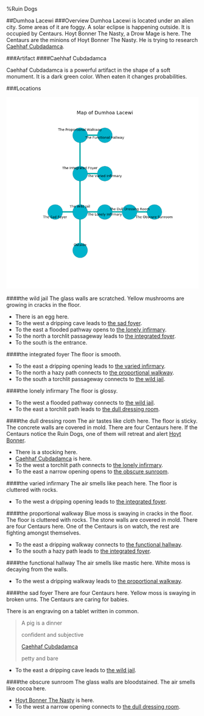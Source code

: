 %Ruin Dogs

##Dumhoa Lacewi
###Overview
Dumhoa Lacewi is located under an alien city. Some areas of it are foggy. A solar eclipse is happening outside. It is occupied by Centaurs. <a name="Hoyt-Bonner-The-Nasty"></a>Hoyt Bonner The Nasty, a Drow Mage is here. The Centaurs are the minions of Hoyt Bonner The Nasty. He  is trying to research [Caehhaf Cubdadamca](#Caehhaf-Cubdadamca). 



###Artifact
####<a name="Caehhaf-Cubdadamca"></a>Caehhaf Cubdadamca


Caehhaf Cubdadamca is a powerful artifact in the shape of a soft monument. It is a dark green color. When eaten it changes probabilities. 





###Locations


![](../v2/images/Dumhoa-Lacewi.png)

####<a name="the-wild-jail"></a>the wild jail
The glass walls are scratched. Yellow mushrooms are growing in cracks in the floor. 



* There is an egg here.
* To the west a dripping cave leads to [the sad foyer](#the-sad-foyer).
* To the east a flooded pathway opens to [the lonely infirmary](#the-lonely-infirmary).
* To the north a torchlit passageway leads to [the integrated foyer](#the-integrated-foyer).
* To the south is the entrance.


####<a name="the-integrated-foyer"></a>the integrated foyer
The floor is smooth. 



* To the east a dripping opening leads to [the varied infirmary](#the-varied-infirmary).
* To the north a hazy path connects to [the proportional walkway](#the-proportional-walkway).
* To the south a torchlit passageway connects to [the wild jail](#the-wild-jail).


####<a name="the-lonely-infirmary"></a>the lonely infirmary
The floor is glossy. 



* To the west a flooded pathway connects to [the wild jail](#the-wild-jail).
* To the east a torchlit path leads to [the dull dressing room](#the-dull-dressing-room).


####<a name="the-dull-dressing-room"></a>the dull dressing room
The air tastes like cloth here. The floor is sticky. The concrete walls are covered in mold. There are four Centaurs here. If the Centaurs notice the Ruin Dogs, one of them will retreat and alert [Hoyt Bonner](#Hoyt-Bonner). 



* There is a stocking here.
* [Caehhaf Cubdadamca](#Caehhaf-Cubdadamca) is here.
* To the west a torchlit path connects to [the lonely infirmary](#the-lonely-infirmary).
* To the east a narrow opening opens to [the obscure sunroom](#the-obscure-sunroom).


####<a name="the-varied-infirmary"></a>the varied infirmary
The air smells like peach here. The floor is cluttered with rocks. 



* To the west a dripping opening leads to [the integrated foyer](#the-integrated-foyer).


####<a name="the-proportional-walkway"></a>the proportional walkway
Blue moss is swaying in cracks in the floor. The floor is cluttered with rocks. The stone walls are covered in mold. There are four Centaurs here. One of the Centaurs is on watch, the rest are fighting amongst themselves. 



* To the east a dripping walkway connects to [the functional hallway](#the-functional-hallway).
* To the south a hazy path leads to [the integrated foyer](#the-integrated-foyer).


####<a name="the-functional-hallway"></a>the functional hallway
The air smells like mastic here. White moss is decaying from the walls. 



* To the west a dripping walkway leads to [the proportional walkway](#the-proportional-walkway).


####<a name="the-sad-foyer"></a>the sad foyer
There are four Centaurs here. Yellow moss is swaying in broken urns. The Centaurs are caring for babies. 

There is an engraving on a tablet written in common. 

> A pig is a dinner
>
> confident and subjective
>
> [Caehhaf Cubdadamca](#Caehhaf-Cubdadamca)
>
> petty and bare
>


* To the east a dripping cave leads to [the wild jail](#the-wild-jail).


####<a name="the-obscure-sunroom"></a>the obscure sunroom
The glass walls are bloodstained. The air smells like cocoa here. 



* [Hoyt Bonner The Nasty](#Hoyt-Bonner-The-Nasty) is here.
* To the west a narrow opening connects to [the dull dressing room](#the-dull-dressing-room).


